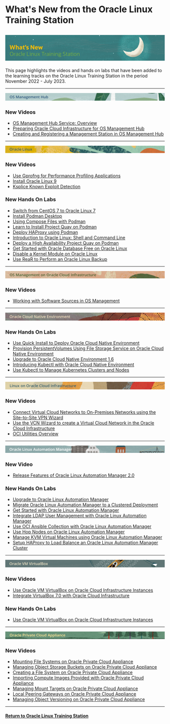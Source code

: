 # What's New from the Oracle Linux Training Station

![](../common/images/whats-new-head2.png)
---
This page highlights the videos and hands on labs that have been added to the learning tracks on the Oracle Linux Training Station in the period November 2022 - July 2023.

---

![](../common/images/osmh-banner-v2.png)

### New Videos

- [OS Management Hub Service: Overview](https://youtu.be/zBDX5VmurZM)
- [Preparing Oracle Cloud Infrastructure for OS Management Hub](https://youtu.be/LMxfUj93ozc)
- [Creating and Registering a Management Station in OS Management Hub](https://youtu.be/PEwGJlX6PqU)

---

![](../common/images/OL-banner-v2a.png)

### New Videos

- [Use Gprofng for Performance Profiling Applications](https://youtu.be/TRZNoL_7xro)
- [Install Oracle Linux 9](https://youtu.be/BDmBtP4Y7Wg)
- [Ksplice Known Exploit Detection](https://youtu.be/13R21lfYy74)

### New Hands On Labs

- [Switch from CentOS 7 to Oracle Linux 7](https://luna.oracle.com/lab/660a07d9-0580-4fae-973b-d5dfaebda1cb)
- [Install Podman Desktop](https://luna.oracle.com/lab/55225d03-4fdb-42dd-bb3c-0382cb918963)
- [Using Compose Files with Podman](https://luna.oracle.com/lab/0e800b97-2c1b-43a8-b0f0-003f1543d2ba)
- [Learn to Install Project Quay on Podman](https://luna.oracle.com/lab/e3f488a9-20a8-49d8-ae08-818f8730568c)
- [Deploy HAProxy using Podman](https://luna.oracle.com/lab/a9eb9ff9-b56d-4ddc-9283-b72467d78128)
- [Introduction to Oracle Linux: Shell and Command Line](https://luna.oracle.com/lab/facec73e-8517-4314-877f-d4f8f429c5ab)
- [Deploy a High Availability Project Quay on Podman](https://luna.oracle.com/lab/a63c2548-c459-457f-b3d1-123c99d90d89)
- [Get Started with Oracle Database Free on Oracle Linux](https://luna.oracle.com/lab/8dd46cea-3e27-4774-bb12-fc97a4babe06)
- [Disable a Kernel Module on Oracle Linux](https://luna.oracle.com/lab/00aafe17-39b9-43e0-8b53-087b84003c15)
- [Use ReaR to Perform an Oracle Linux Backup](https://luna.oracle.com/lab/30023183-ca96-48dc-8497-af04ca1eada4)

---

![](../common/images/OSM-OCI-banner-v2.png)

### New Videos

- [Working with Software Sources in OS Management](https://youtu.be/zPnfHO8cu-E)

---

![](../common/images/OCNE-banner-v2.png)

### New Hands On Labs

- [Use Quick Install to Deploy Oracle Cloud Native Environment](https://luna.oracle.com/lab/42f9b19b-e254-42cf-885d-a80127d9d751)
- [Provision PersistentVolumes Using File Storage Service on Oracle Cloud Native Environment](https://luna.oracle.com/lab/5d95fdca-c690-4ebf-8ac0-315ac095ac59)
- [Upgrade to Oracle Cloud Native Environment 1.6](https://luna.oracle.com/lab/fa8fc61b-893c-4507-93a2-711540e9ace7)
- [Introducing Kubectl with Oracle Cloud Native Environment](https://luna.oracle.com/lab/6c65a513-b161-47d2-b45c-92ca02e38dc0)
- [Use Kubectl to Manage Kubernetes Clusters and Nodes](https://luna.oracle.com/lab/4b16d141-4825-4d54-98f3-ce7babbea45c)

---
   
![](../common/images/OLCI-banner-v2.png)

### New Videos

- [Connect Virtual Cloud Networks to On-Premises Networks using the Site-to-Site VPN Wizard](https://youtu.be/0_WpIxFyyck)
- [Use the VCN Wizard to create a Virtual Cloud Network in the Oracle Cloud Infrastructure](https://youtu.be/-6B5_5Qih98)
- [OCI Utilities Overview](https://youtu.be/bnf9T-wljVU)

---

![](../common/images/OLAM-banner-v2.png)

### New Video

- [Release Features of Oracle Linux Automation Manager 2.0](https://youtu.be/2UwUXngKsDY)

### New Hands On Labs

- [Upgrade to Oracle Linux Automation Manager](https://luna.oracle.com/lab/6c7124cc-474f-4dd4-89fa-9beb536c71f5)
- [Migrate Oracle Linux Automation Manager to a Clustered Deployment](https://luna.oracle.com/lab/d1847f91-0cdc-41b8-afc4-eb6d0ccd40c2)
- [Get Started with Oracle Linux Automation Manager](https://luna.oracle.com/lab/4a1dcd6e-231c-4724-ae52-8d56431a2888)
- [Integrate LDAP User Management with Oracle Linux Automation Manager](https://luna.oracle.com/lab/a03cfc90-4c3c-488d-9e66-ba514e00b619)
- [Use OCI Ansible Collection with Oracle Linux Automation Manager](https://luna.oracle.com/lab/b69c86cf-962a-40a9-8f3c-7a9018f4dc4b)
- [Use Hop Nodes on Oracle Linux Automation Manager](https://luna.oracle.com/lab/c4780f15-bd17-468d-9133-3eba9bc0ff2a)
- [Manage KVM Virtual Machines using Oracle Linux Automation Manager](https://luna.oracle.com/lab/3e869b97-6f71-46fa-a979-e0c8bf81d7d2)
- [Setup HAProxy to Load Balance an Oracle Linux Automation Manager Cluster](https://luna.oracle.com/lab/1d19c310-b6d6-40a9-aa2b-44dee29a8f31)

---

![](../common/images/vbox-banner.png)

### New Videos

- [Use Oracle VM VirtualBox on Oracle Cloud Infrastructure Instances](https://youtu.be/QJ_z20kSxX4)
- [Integrate VirtualBox 7.0 with Oracle Cloud Infrastructure](https://youtu.be/3roYMw-D2ks)

### New Hands On Labs

- [Use Oracle VM VirtualBox on Oracle Cloud Infrastructure Instances](https://luna.oracle.com/lab/922eabed-e47c-4934-a4a5-dbacc02f4f3b)

---

![](../common/images/PCA-banner-v2.png)

### New Videos

- [Mounting File Systems on Oracle Private Cloud Appliance](https://youtu.be/RZoIqkCPSBQ)
- [Managing Object Storage Buckets on Oracle Private Cloud Appliance](https://youtu.be/t6e_T0qJrNg)
- [Creating a File System on Oracle Private Cloud Appliance](https://youtu.be/lB03H7YJP0Q)
- [Importing Compute Images Provided with Oracle Private Cloud Appliance](https://youtu.be/fToYmmf6NFk)
- [Managing Mount Targets on Oracle Private Cloud Appliance](https://youtu.be/bTmckStW_wY)
- [Local Peering Gateways on Oracle Private Cloud Appliance](https://youtu.be/pxdkxjajhO0)
- [Managing Object Versioning on Oracle Private Cloud Appliance](https://youtu.be/wS6jhUwK6Fk)



---
#### [Return to Oracle Linux Training Station](../README.md)
